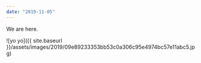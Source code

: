 ```yaml
---
date: "2019-11-05"
---
```


We are here.

![yo yo]({{ site.baseurl }}/assets/images/2019/09e89233353bb53c0a306c95e4974bc57e11abc5.jpg)
